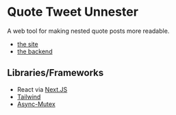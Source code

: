 # Quote Tweet Unnester

A web tool for making nested quote posts more readable.

- [the site](https://muskit.net/qrt-unnester)
- [the backend](https://github.com/muskit/qrt-unnest-api)

## Libraries/Frameworks

- React via [Next.JS](https://nextjs.org/)
- [Tailwind](https://tailwindcss.com/)
- [Async-Mutex](https://www.npmjs.com/package/async-mutex)
